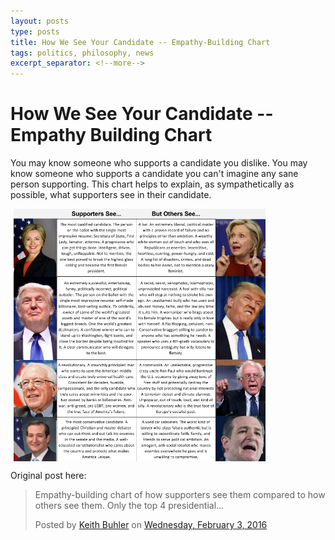 ```yaml
---
layout: posts
type: posts
title: How We See Your Candidate -- Empathy-Building Chart
tags: politics, philosophy, news
excerpt_separator: <!--more-->
---
```


# How We See Your Candidate -- Empathy Building Chart

You may know someone who supports a candidate you dislike. You may know someone who supports a candidate you can't imagine any sane person supporting. This chart helps to explain, as sympathetically as possible, what supporters see in their candidate.

<img src="/img/How We See Them Top 4 Presidential Candidates.png" alt="How We See the Top 4 Presidential Candidates 2016" align="Center" width="80%" hspace="5">

<!--more-->

Original post here: 

<div id="fb-root"></div><script>(function(d, s, id) {  var js, fjs = d.getElementsByTagName(s)[0];  if (d.getElementById(id)) return;  js = d.createElement(s); js.id = id;  js.src = "//connect.facebook.net/en_US/sdk.js#xfbml=1&version=v2.3";  fjs.parentNode.insertBefore(js, fjs);}(document, 'script', 'facebook-jssdk'));</script><div class="fb-post" data-href="https://www.facebook.com/kedbuhler/posts/10153760227950239" data-width="500"><div class="fb-xfbml-parse-ignore"><blockquote cite="https://www.facebook.com/kedbuhler/posts/10153760227950239"><p>Empathy-building chart of how supporters see them compared to how others see them. Only the top 4 presidential...</p>Posted by <a href="#" role="button">Keith Buhler</a> on&nbsp;<a href="https://www.facebook.com/kedbuhler/posts/10153760227950239">Wednesday, February 3, 2016</a></blockquote></div></div>


